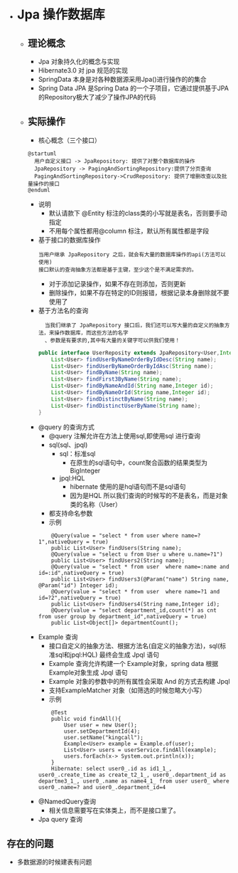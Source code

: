 
 -  #  Jpa 操作数据库
    - ## 理论概念  
         - Jpa 对象持久化的概念与实现      
         - Hibernate3.0 对 jpa 规范的实现           
         - SpringData 本身是对各种数据源采用Jpa()进行操作的的集合 
         - Spring Data JPA 是Spring Data 的一个子项目，它通过提供基于JPA的Repository极大了减少了操作JPA的代码
    - ## 实际操作
        - 核心概念（三个接口）
        ~~~puml
        @startuml
          用户自定义接口 -> JpaRepository: 提供了对整个数据库的操作
          JpaRepository -> PagingAndSortingRepository:提供了分页查询
          PagingAndSortingRepository->CrudRepository: 提供了增删改查以及批量操作的接口
        @enduml
        ~~~
       - 说明
            - 默认请款下 @Entity 标注的class类的小写就是表名，否则要手动指定
            - 不用每个属性都用@column 标注，默认所有属性都是字段
       - 基于接口的数据库操作 
           ~~~text
           当用户继承 JpaRepository 之后，就会有大量的数据库操作的api(方法可以使用)
           接口默认的查询抽象方法都是基于主键，至少这个是不满足需求的。
           ~~~~
           - 对于添加记录操作，如果不存在则添加，否则更新
           - 删除操作，如果不存在特定的ID则报错，根据记录本身删除就不要使用了
       - 基于方法名的查询
           ~~~text
             当我们继承了 JpaRepository 接口后，我们还可以写大量的自定义的抽象方法，来操作数据库，而这些方法的名字
             、参数是有要求的,其中有大量的关键字可以供我们使用！
           ~~~
           ~~~java
           public interface UserReposity extends JpaRepository<User,Integer> {
               List<User> findUserByNameOrderByIdDesc(String name);
               List<User> findUserByNameOrderByIdAsc(String name);
               List<User> findByName(String name);
               List<User> findFirst3ByName(String name);
               List<User> findByNameAndId(String name,Integer id);
               List<User> findByNameOrId(String name,Integer id);
               List<User> findDistinctByName(String name);
               List<User> findDistinctUserByName(String name);       
           }
           ~~~
       - @query 的查询方式
           - @query 注解允许在方法上使用sql,即使用sql 进行查询
           - sql(sql、jpql)
               - sql：标准sql  
                   - 在原生的sql语句中，count聚合函数的结果类型为BigInteger
               - jpql:HQL
                   - hibernate 使用的是hql语句而不是sql语句
                   - 因为是HQL 所以我们查询的时候写的不是表名，而是对象类的名称（User）
           - 都支持命名参数
           - 示例 
           ~~~text
               @Query(value = "select * from user where name=?1",nativeQuery = true)
               public List<User> findUsers(String name);
               @Query(value = "select u from User u where u.name=?1")
               public List<User> findUsers2(String name);
               @Query(value = "select * from user  where name=:name and id=:id",nativeQuery = true)
               public List<User> findUsers3(@Param("name") String name, @Param("id") Integer id);
               @Query(value = "select * from user  where name=?1 and id=?2",nativeQuery = true)
               public List<User> findUsers4(String name,Integer id);
               @Query(value = "select department_id,count(*) as cnt from user group by department_id",nativeQuery = true)
               public List<Object[]> departmentCount();
           ~~~
       - Example 查询
           - 接口自定义的抽象方法、根据方法名(自定义的抽象方法)，sql(标准sql和jpql:HQL) 最终会生成 Jpql 语句
           - Example 查询允许构建一个 Example对象，spring data 根据 Example对象生成 Jpql 语句
           - Example 对象的参数中的所有属性会采取 And 的方式去构建 Jpql
           - 支持ExampleMatcher 对象（如筛选的时候忽略大小写）
           - 示例
           ~~~text
               @Test
               public void findAll(){
                   User user = new User();
                   user.setDepartmentId(4);
                   user.setName("kingcall");
                   Example<User> example = Example.of(user);
                   List<User> users = userService.findAll(example);
                   users.forEach(x-> System.out.println(x));
               }
               Hibernate: select user0_.id as id1_1_, user0_.create_time as create_t2_1_, user0_.department_id as departme3_1_, user0_.name as name4_1_ from user user0_ where user0_.name=? and user0_.department_id=4
           ~~~
       - @NamedQuery查询
          - 相关信息需要写在实体类上，而不是接口里了。
       - Jpa query 查询

## 存在的问题
- 多数据源的时候建表有问题
